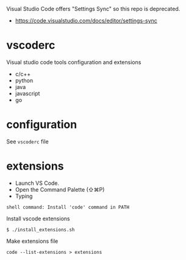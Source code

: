Visual Studio Code offers "Settings Sync" so this repo is deprecated.
- https://code.visualstudio.com/docs/editor/settings-sync



# vscoderc
Visual studio code tools configuration and extensions
 - c/c++
 - python
 - java
 - javascript
 - go

# configuration
See ```vscoderc``` file

# extensions
* Launch VS Code.
* Open the Command Palette (⇧⌘P)
* Typing
```
shell command: Install 'code' command in PATH
```

Install vscode extensions
```
$ ./install_extensions.sh
```

Make extensions file
```
code --list-extensions > extensions
```


